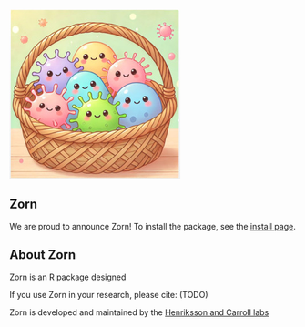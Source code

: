 ![](man/figures/bascet_logo_300.jpg)


## **Zorn**

We are proud to announce Zorn! To install the package, see the [install page](articles/install.html). 

## **About Zorn**

Zorn is an R package designed

If you use Zorn in your research, please cite: (TODO)

Zorn is developed and maintained by the [Henriksson and Carroll labs](authors.html)
